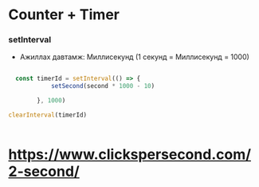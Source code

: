 # Counter + Timer


 

### setInterval

- Ажиллах давтамж: Миллисекунд (1 секунд = Миллисекунд = 1000)

```jsx 

  const timerId = setInterval(() => {
            setSecond(second * 1000 - 10)

        }, 1000)

clearInterval(timerId)
        

```

# <https://www.clickspersecond.com/2-second/>
